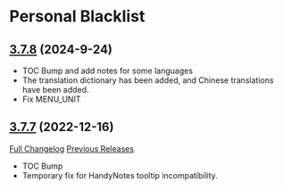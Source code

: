 # Personal Blacklist


## [3.7.8](https://github.com/licj0910/Personal-Black-List-PBL) (2024-9-24)

- TOC  Bump  and add notes for some languages
- The translation dictionary has been added, and Chinese translations have been added. 
- Fix MENU_UNIT



## [3.7.7](https://github.com/AlexOvares/Personal-Black-List-PBL/tree/3.7.7) (2022-12-16)
[Full Changelog](https://github.com/AlexOvares/Personal-Black-List-PBL/compare/3.7.6...3.7.7) [Previous Releases](https://github.com/AlexOvares/Personal-Black-List-PBL/releases)

- TOC  Bump  
- Temporary fix for HandyNotes tooltip incompatibility.  
